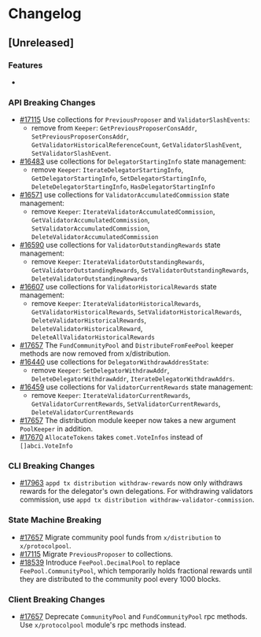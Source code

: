 <!--
Guiding Principles:
Changelogs are for humans, not machines.
There should be an entry for every single version.
The same types of changes should be grouped.
Versions and sections should be linkable.
The latest version comes first.
The release date of each version is displayed.
Mention whether you follow Semantic Versioning.
Usage:
Change log entries are to be added to the Unreleased section under the
appropriate stanza (see below). Each entry should ideally include a tag and
the Github issue reference in the following format:
* (<tag>) [#<issue-number>] Changelog message.
Types of changes (Stanzas):
"Features" for new features.
"Improvements" for changes in existing functionality.
"Deprecated" for soon-to-be removed features.
"Bug Fixes" for any bug fixes.
"API Breaking" for breaking exported APIs used by developers building on SDK.
Ref: https://keepachangelog.com/en/1.0.0/
-->

# Changelog

## [Unreleased]

### Features

*

### API Breaking Changes

* [#17115](https://github.com/cosmos/cosmos-sdk/pull/17115) Use collections for `PreviousProposer` and `ValidatorSlashEvents`:
  * remove from `Keeper`: `GetPreviousProposerConsAddr`, `SetPreviousProposerConsAddr`, `GetValidatorHistoricalReferenceCount`, `GetValidatorSlashEvent`, `SetValidatorSlashEvent`.
* [#16483](https://github.com/cosmos/cosmos-sdk/pull/16483) use collections for `DelegatorStartingInfo` state management:
  * remove `Keeper`: `IterateDelegatorStartingInfo`, `GetDelegatorStartingInfo`, `SetDelegatorStartingInfo`, `DeleteDelegatorStartingInfo`, `HasDelegatorStartingInfo`
* [#16571](https://github.com/cosmos/cosmos-sdk/pull/16571) use collections for `ValidatorAccumulatedCommission` state management:
  * remove `Keeper`: `IterateValidatorAccumulatedCommission`, `GetValidatorAccumulatedCommission`, `SetValidatorAccumulatedCommission`, `DeleteValidatorAccumulatedCommission`
* [#16590](https://github.com/cosmos/cosmos-sdk/pull/16590) use collections for `ValidatorOutstandingRewards` state management:
  * remove `Keeper`: `IterateValidatorOutstandingRewards`, `GetValidatorOutstandingRewards`, `SetValidatorOutstandingRewards`, `DeleteValidatorOutstandingRewards`
* [#16607](https://github.com/cosmos/cosmos-sdk/pull/16607) use collections for `ValidatorHistoricalRewards` state management:
  * remove `Keeper`: `IterateValidatorHistoricalRewards`, `GetValidatorHistoricalRewards`, `SetValidatorHistoricalRewards`, `DeleteValidatorHistoricalRewards`, `DeleteValidatorHistoricalReward`, `DeleteAllValidatorHistoricalRewards`
* [#17657](https://github.com/cosmos/cosmos-sdk/pull/17657) The `FundCommunityPool` and `DistributeFromFeePool` keeper methods are now removed from x/distribution.
* [#16440](https://github.com/cosmos/cosmos-sdk/pull/16440) use collections for `DelegatorWithdrawAddresState`:
  * remove `Keeper`: `SetDelegatorWithdrawAddr`, `DeleteDelegatorWithdrawAddr`, `IterateDelegatorWithdrawAddrs`.
* [#16459](https://github.com/cosmos/cosmos-sdk/pull/16459) use collections for `ValidatorCurrentRewards` state management:
  * remove `Keeper`: `IterateValidatorCurrentRewards`, `GetValidatorCurrentRewards`, `SetValidatorCurrentRewards`, `DeleteValidatorCurrentRewards`
* [#17657](https://github.com/cosmos/cosmos-sdk/pull/17657) The distribution module keeper now takes a new argument `PoolKeeper` in addition.
* [#17670](https://github.com/cosmos/cosmos-sdk/pull/17670) `AllocateTokens` takes `comet.VoteInfos` instead of `[]abci.VoteInfo`

### CLI Breaking Changes

* [#17963](https://github.com/cosmos/cosmos-sdk/pull/17963) `appd tx distribution withdraw-rewards` now only withdraws rewards for the delegator's own delegations. For withdrawing validators commission, use `appd tx distribution withdraw-validator-commission`.

### State Machine Breaking

* [#17657](https://github.com/cosmos/cosmos-sdk/pull/17657) Migrate community pool funds from `x/distribution` to `x/protocolpool`.
* [#17115](https://github.com/cosmos/cosmos-sdk/pull/17115) Migrate `PreviousProposer` to collections.
* [#18539](https://github.com/cosmos/cosmos-sdk/pull/18539) Introduce `FeePool.DecimalPool` to replace `FeePool.CommunityPool`, which temporarily holds fractional rewards until they are distributed to the community pool every 1000 blocks.

### Client Breaking Changes

* [#17657](https://github.com/cosmos/cosmos-sdk/pull/17657) Deprecate `CommunityPool` and `FundCommunityPool` rpc methods. Use `x/protocolpool` module's rpc methods instead.
